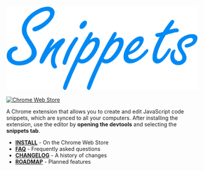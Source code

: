 ![Snippets](images/logo-transparent.png)

[![Chrome Web Store](https://img.shields.io/chrome-web-store/v/fakjeijchchmicjllnabpdkclfkpbiag.svg)][chrome-web-store]

A Chrome extension that allows you to create and edit JavaScript code snippets, which are synced to all your computers. After installing the extension, use the editor by **opening the devtools** and selecting the **snippets tab**.

* [**INSTALL**][chrome-web-store] - On the Chrome Web Store
* [**FAQ**](docs/faq.md) - Frequently asked questions
* [**CHANGELOG**](CHANGELOG.md) - A history of changes
* [**ROADMAP**](roadmap.md) - Planned features

[chrome-web-store]: https://chrome.google.com/webstore/detail/snippets/fakjeijchchmicjllnabpdkclfkpbiag
